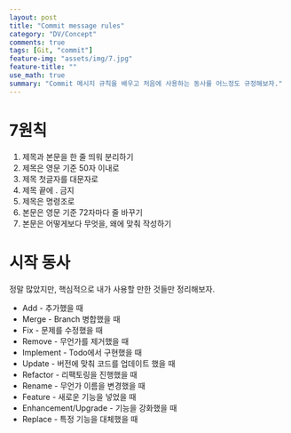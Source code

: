 ```yaml
---
layout: post
title: "Commit message rules"
category: "DV/Concept"
comments: true
tags: [Git, "commit"]
feature-img: "assets/img/7.jpg"
feature-title: ""
use_math: true
summary: "Commit 메시지 규칙을 배우고 처음에 사용하는 동사를 어느정도 규정해보자."
---
```


# 7원칙

1. 제목과 본문을 한 줄 띄워 분리하기
2. 제목은 영문 기준 50자 이내로
3. 제목 첫글자를 대문자로
4. 제목 끝에 . 금지
5. 제목은 명령조로
6. 본문은 영문 기준 72자마다 줄 바꾸기
7. 본문은 어떻게보다 무엇을, 왜에 맞춰 작성하기


# 시작 동사

정말 많았지만, 핵심적으로 내가 사용할 만한 것들만 정리해보자.

* Add - 추가했을 때
* Merge - Branch 병합했을 때
* Fix - 문제를 수정했을 때
* Remove - 무언가를 제거했을 때
* Implement - Todo에서 구현했을 때
* Update - 버전에 맞춰 코드를 업데이트 했을 때
* Refactor - 리팩토링을 진행했을 때
* Rename - 무언가 이름을 변경했을 때
* Feature - 새로운 기능을 넣었을 때
* Enhancement/Upgrade - 기능을 강화했을 때
* Replace - 특정 기능을 대체했을 때
